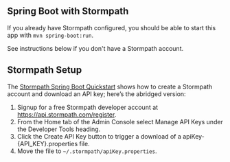 ## Spring Boot with Stormpath

If you already have Stormpath configured, you should be able to start this app with `mvn spring-boot:run`. 

See instructions below if you don't have a Stormpath account.

## Stormpath Setup

The [Stormpath Spring Boot Quickstart](https://docs.stormpath.com/java/spring-boot-web/quickstart.html) shows how to create a Stormpath account and download an API key; here’s the abridged version:

1. Signup for a free Stormpath developer account at https://api.stormpath.com/register.
2. From the Home tab of the Admin Console select Manage API Keys under the Developer Tools heading.
3. Click the Create API Key button to trigger a download of a apiKey-{API_KEY}.properties file.
4. Move the file to `~/.stormpath/apiKey.properties`.


